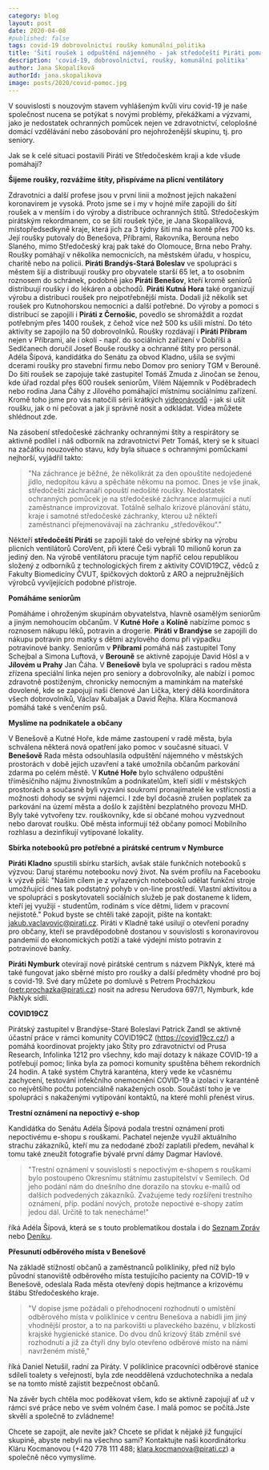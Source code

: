 ```yaml
---
category: blog
layout: post
date: 2020-04-08
#published: false
tags: covid-19 dobrovolnictví roušky komunální_politika
title: 'Šití roušek i odpuštění nájemného - jak středočeští Piráti pomáhají v době pandemie?'
description: 'covid-19, dobrovolnictví, roušky, komunální politika'
author: Jana Skopalíková
authorId: jana.skopalikova
image: posts/2020/covid-pomoc.jpg
---
```


V souvislosti s nouzovým stavem vyhlášeným kvůli viru covid-19 je naše společnost nucena se potýkat s novými problémy, překážkami a výzvami, jako je nedostatek ochranných pomůcek nejen ve zdravotnictví, celoplošné domácí vzdělávání nebo zásobování pro nejohroženější skupinu, tj. pro seniory.
 
Jak se k celé situaci postavili Piráti ve Středočeském kraji a kde všude pomáhají?
 
**Šijeme roušky, rozvážíme štíty, přispíváme na plicní ventilátory**

Zdravotníci a další profese jsou v první linii a možnost jejich nakažení koronavirem je vysoká. Proto jsme se i my v hojné míře zapojili do šití roušek a v menším i do výroby a distribuce ochranných štítů. Středočeským pirátským rekordmanem, co se šití roušek týče, je Jana Skopalíková, místopředsedkyně kraje, která jich za 3 týdny šití má na kontě přes 700 ks. Její roušky putovaly do Benešova, Příbrami, Rakovníka, Berouna nebo Slaného, mimo Středočeský kraj pak také do Olomouce, Brna nebo Prahy. Roušky pomáhají v několika nemocnicích, na městském úřadu, v hospicu, charitě nebo na policii. **Piráti Brandýs-Stará Boleslav** ve spolupráci s městem šijí a distribuují roušky pro obyvatele starší 65 let, a to osobním roznosem do schránek, podobně jako **Piráti Benešov**, kteří kromě seniorů distribuují roušky i do lékáren a obchodů. **Piráti Kutná Hora** také organizují výrobu a distribuci roušek pro nejpotřebnější místa. Dodali již několik set roušek pro Kutnohorskou nemocnici a další potřebné. Do výroby a pomoci s distribucí se zapojili i **Piráti z Černošic**, povedlo se shromáždit a rozdat potřebným přes 1400 roušek, z čehož více než 500 ks ušili místní. Do této aktivity se zapojilo na 50 dobrovolníků. Roušky rozdávají i **Piráti Příbram** nejen v Příbrami, ale i okolí - např. do sociálních zařízení v Dobříši a Sedlčanech doručil Josef Bouše roušky a ochranné štíty pro personál. Adéla Šípová, kandidátka do Senátu za obvod Kladno, ušila se svými dcerami roušky pro stavební firmu nebo Domov pro seniory TGM v Berouně. Do šití roušek se zapojuje také zastupitel Tomáš Zmuda z Jinočan se ženou, kde úřad rozdal přes 600 roušek seniorům, Vilém Nájemník v Poděbradech nebo rodina Jana Čáhy z Jílového pomáhající místnímu sociálnímu zařízení. Kromě toho jsme pro vás natočili sérii krátkých [videonávodů](https://stredocesky.pirati.cz/aktuality/vse-o-rousce-snadno-a-rychle-jak-ji-usit-prat-a-nosit.html) - jak si ušít roušku, jak o ni pečovat a jak ji správně nosit a odkládat. Videa můžete shlédnout zde.

Na zásobení středočeské záchranky ochrannými štíty a respirátory se aktivně podílel i náš odborník na zdravotnictví Petr Tomáš, který se k situaci na začátku nouzového stavu, kdy byla situace s ochrannými pomůckami nejhorší, vyjádřil takto: 
> "Na záchrance je běžné, že několikrát za den opouštíte nedojedené jídlo, nedopitou kávu a spěcháte někomu na pomoc. Dnes je vše jinak, středočeští záchranáři opouští nedošité roušky. Nedostatek ochranných pomůcek je na středočeské záchrance alarmující a nutí zaměstnance improvizovat. Totálně selhalo krizové plánování státu, kraje i samotné středočeské záchranky, kterou už někteří zaměstnanci přejmenovávají na záchranku „středověkou“."

Někteří **středočeští Piráti** se zapojili také do veřejné sbírky na výrobu plicních ventilátorů CoroVent, při které Češi vybrali 10 milionů korun za jediný den. Na výrobě ventilátoru pracuje tým napříč celou republikou složený z odborníků z technologických firem z aktivity COVID19CZ, vědců z Fakulty Biomedicíny ČVUT, špičkových doktorů z ARO a nejpružnějších výrobců vyvíjejících podobné přístroje.
 
**Pomáháme seniorům**

Pomáháme i ohroženým skupinám obyvatelstva, hlavně osamělým seniorům a jiným nemohoucím občanům. V **Kutné Hoře** a **Kolíně** nabízíme pomoc s roznosem nákupu léků, potravin a drogerie. **Piráti v Brandýse** se zapojili do nákupu potravin pro matky s dětmi azylového domu při výpadku potravinové banky. Seniorům v **Příbrami** pomáhá náš zastupitel Tony Schejbal a Simona Luftová, v **Berouně** se aktivně zapojuje David Hösl a v **Jílovém u Prahy** Jan Čáha. V **Benešově** byla ve spolupráci s radou města zřízena speciální linka nejen pro seniory a dobrovolníky, ale nabízí i pomoc zdravotně postiženým, chronicky nemocným a maminkám na mateřské dovolené, kde se zapojují naši členové Jan Lička, který dělá koordinátora všech dobrovolníků, Václav Kubaljak a David Řejha. Klára Kocmanová pomáhá také s venčením psů.

**Myslíme na podnikatele a občany**

V Benešově a Kutné Hoře, kde máme zastoupení v radě města, byla schválena některá nová opatření jako pomoc v současné situaci. V **Benešově** Rada města odsouhlasila odpuštění nájemného v městských prostorách v době jejich uzavření a také umožnila občanům parkování zdarma po celém městě. V **Kutné Hoře** bylo schváleno odpuštění tříměsíčního nájmu živnostníkům a podnikatelům, kteří sídlí v městských prostorách a současně byli vyzváni soukromí pronajímatelé ke vstřícnosti a možnosti dohody se svými nájemci. I zde byl dočasně zrušen poplatek za parkování na území města a došlo k zajištění bezplatného provozu MHD. Byly také vytvořeny tzv. rouškovníky, kde si občané mohou vyzvednout nebo darovat roušku. Obě města informují též občany pomocí Mobilního rozhlasu a dezinfikují vytipované lokality.

**Sbírka notebooků pro potřebné a pirátské centrum v Nymburce**

**Piráti Kladno** spustili sbírku starších, avšak stále funkčních notebooků s výzvou: Daruj starému notebooku nový život. Na svém profilu na Facebooku k výzvě píší: "Naším cílem je z vyřazených notebooků udělat funkční stroje umožňující dnes tak podstatný pohyb v on-line prostředí. Vlastní aktivitou a ve spolupráci s poskytovateli sociálních služeb je pak dostaneme k lidem, kteří jej využijí - studentům, rodinám s více dětmi, lidem v pracovní nejistotě." Pokud byste se chtěli také zapojit, pište na kontakt: jakub.vaclavovic@pirati.cz. Piráti v Kladně také usilují o otevření poradny pro občany, kteří se pravděpodobně dostanou v souvislosti s koronavirovou pandemií do ekonomických potíží a také výdejní místo potravin z potravinové banky.

**Piráti Nymburk** otevírají nové pirátské centrum s názvem PikNyk, které má také fungovat jako sběrné místo pro roušky a další předměty vhodné pro boj s covid-19. Své dary můžete po domluvě s Petrem Procházkou (petr.prochazka@pirati.cz) nosit na adresu Nerudova 697/1, Nymburk, kde PikNyk sídlí.

**COVID19CZ**

Pirátský zastupitel v Brandýse-Staré Boleslavi Patrick Zandl se aktivně účastní práce v rámci komunity COVID19CZ (https://covid19cz.cz/) a pomáhá koordinovat projekty jako Štíty pro zdravotnictví od Prusa Research, Infolinka 1212 pro všechny, kdo mají dotazy k nákaze COVID-19 a potřebují pomoc; linka byla za pomoci komunity spuštěna během rekordních 24 hodin. A také systém Chytrá karanténa, který vede ke včasnému zachycení, testování infekčního onemocnění COVID-19 a izolaci v karanténě co největšího počtu potenciálně nakažených osob. Součástí toho je ve spolupráci s nakaženými vytipování kontaktů, na které mohli přenést virus.

**Trestní oznámení na nepoctivý e-shop**

Kandidátka do Senátu Adéla Šípová podala trestní oznámení proti nepoctivému e-shopu s rouškami. Pachatel nejenže využil aktuálního strachu zákazníků, kteří mu za nedodané zboží zaplatili předem, neváhal k tomu také zneužít fotografie bývalé první dámy Dagmar Havlové. 
> "Trestní oznámení v souvislosti s nepoctivým e-shopem s rouškami bylo postoupeno Okresnímu státnímu zastupitelství v Semilech. Od jeho podání nám do dnešního dne dorazilo na stovku e-mailů od dalších podvedených zákazníků. Zvažujeme tedy rozšíření trestního oznámení, příp. podání nových, protože nepoctivé e-shopy zatím jedou dál. Určitě to tak nenecháme!" 

říká Adéla Šípová, která se s touto problematikou dostala i do [Seznam Zpráv](https://www.seznamzpravy.cz/clanek/e-shop-lakal-na-rychle-dodani-rousek-chlubil-se-navic-fotografii-havlove-95446?fbclid=IwAR2VsmqpsvJ3GAmih9exstw0Rn2iTTn8bmi31byc2cQKmjcrWFmXxFbDWQA) nebo [Deníku](https://www.denik.cz/z_domova/pirati-koronavirus-pandemie-rousky-20200325.html?fbclid=IwAR0clPQcS_QKobNeD0OAlYXqF5QRGpbtyiD7BsTrMK-RMSBOJOyrMostCho).

**Přesunutí odběrového místa v Benešově**

Na základě stížností občanů a zaměstnanců polikliniky, před níž bylo původní stanoviště odběrového místa testujícího pacienty na COVID-19 v Benešově, odeslala Rada města otevřený dopis hejtmance a krizovému štábu Středočeského kraje. 
> "V dopise jsme požádali o přehodnocení rozhodnutí o umístění odběrového místa v poliklinice v centru Benešova a nabídli jim jiný vhodnější prostor, a to na parkovišti u plaveckého bazénu, v blízkosti krajské hygienické stanice.  Do dvou dnů krizový štáb změnil své rozhodnutí a již za čtyři dny bylo otevřeno odběrové místo na námi navrženém místě,"

říká Daniel Netušil, radní za Piráty. V poliklinice pracovníci odběrové stanice sdíleli toalety s veřejností, byla zde neoddělená vzduchotechnika a nedala se na tomto místě zajistit bezpečnost občanů.
  
Na závěr bych chtěla moc poděkovat všem, kdo se aktivně zapojují ať už v rámci své práce nebo ve svém volném čase. I malá pomoc se počítá.Jste skvělí a společně to zvládneme!
 
Chcete se zapojit, ale nevíte jak? Chcete se přidat k nějaké již fungující skupině, abyste nebyli na všechno sami? Kontaktujte naši koordinátorku Kláru Kocmanovou (+420 778 111 488; klara.kocmanova@pirati.cz) a společně něco vymyslíme.
